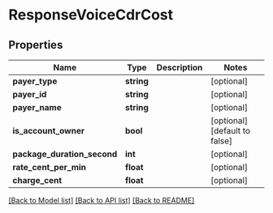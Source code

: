 # ResponseVoiceCdrCost

## Properties
Name | Type | Description | Notes
------------ | ------------- | ------------- | -------------
**payer_type** | **string** |  | [optional] 
**payer_id** | **string** |  | [optional] 
**payer_name** | **string** |  | [optional] 
**is_account_owner** | **bool** |  | [optional] [default to false]
**package_duration_second** | **int** |  | [optional] 
**rate_cent_per_min** | **float** |  | [optional] 
**charge_cent** | **float** |  | [optional] 

[[Back to Model list]](../../README.md#documentation-for-models) [[Back to API list]](../../README.md#documentation-for-api-endpoints) [[Back to README]](../../README.md)

